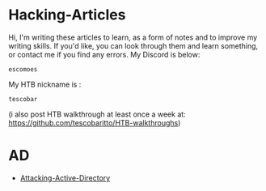 # Hacking-Articles
Hi, I'm writing these articles to learn, as a form of notes and to improve my writing skills. If you'd like, you can look through them and learn something, or contact me if you find any errors. My Discord is below:
```
escomoes
```
My HTB nickname is :
```
tescobar
```
(i also post HTB walkthrough at least once a week at: https://github.com/tescobaritto/HTB-walkthroughs)
# AD
- [Attacking-Active-Directory](Attacking-Active-Directory.md)
